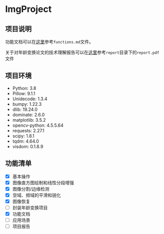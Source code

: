 # ImgProject

## 项目说明

功能文档可以在[这里](./functions.md)参考`functions.md`文件。

关于对年龄变换论文的技术理解报告可以在[这里](./report/report.pdf)参考`report`目录下的`report.pdf`文件

## 项目环境

- Python: 3.8
- Pillow: 9.1.1
- Unidecode: 1.3.4
- bumpy: 1.22.3
- dlib: 19.24.0
- dominate: 2.6.0
- matplotlib: 3.5.2
- opencv-python: 4.5.5.64
- requests: 2.27.1
- scipy: 1.8.1
- tqdm: 4.64.0
- visdom: 0.1.8.9

## 功能清单

- [x] 基本操作
- [x] 图像直方图绘制和线性分段增强
- [x] 图像分割/边缘检测
- [x] 空域、频域的平滑和锐化
- [x] 图像恢复
- [ ] 封装年龄变换项目
- [x] 功能文档
- [ ] 应用场景
- [ ] 项目报告
